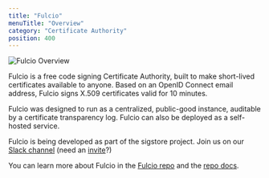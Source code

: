 ```yaml
---
title: "Fulcio"
menuTitle: "Overview"
category: "Certificate Authority"
position: 400
---
```


![Fulcio Overview](/sigstore_fulcio-horizontal-color.svg)

Fulcio is a free code signing Certificate Authority, built to make short-lived certificates available to anyone. Based on an OpenID Connect email address, Fulcio signs X.509 certificates valid for 10 minutes.

Fulcio was designed to run as a centralized, public-good instance, auditable by a certificate transparency log. Fulcio can also be deployed as a self-hosted service.

Fulcio is being developed as part of the sigstore project. Join us on our [Slack channel](https://sigstore.slack.com/) (need an [invite](https://links.sigstore.dev/slack-invite)?)

You can learn more about Fulcio in the [Fulcio repo](https://github.com/sigstore/fulcio) and the [repo docs](https://github.com/sigstore/fulcio/tree/main/docs). 
